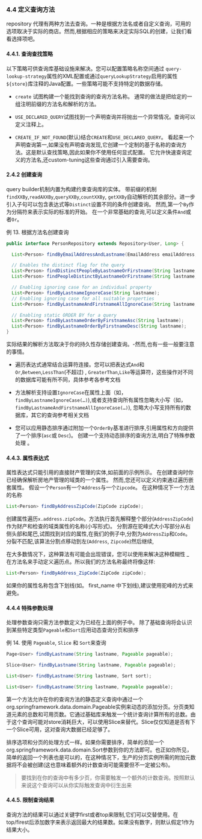 ### 4.4 定义查询方法

repository 代理有两种方法去查询。一种是根据方法名或者自定义查询，可用的选项取决于实际的商店。然而,根据相应的策略来决定实际SQL的创建，让我们看看选择项吧。

#### 4.4.1. 查询查找策略

以下策略可供查询库基础设施来解决。您可以配置策略名称空间通过 `query-lookup-strategy`属性的XML配置或通过`queryLookupStrategy`启用的属性`${store}`库注释的Java配置。一些策略可能不支持特定的数据存储。

* `create` 试图构建一个能找到查询的查询方法名称。 通常的做法是把给定的一组注明前缀的方法名和解析的方法。

* `USE_DECLARED_QUERY`试图找到一个声明查询并将抛出一个异常情况。查询可以定义注释上。

* `CREATE_IF_NOT_FOUND`\(默认\)结合`CREATE`和`USE_DECLARED_QUERY`。 看起来一个声明查询第一,如果没有声明查询发现,它创建一个定制的基于名称的查询方法。这是默认查找策略,因此如果你不使用任何显式配置。 它允许快速查询定义的方法名,还custom-tuning这些查询通过引入需要查询。


#### 2.4.2  创建查询

query builder机制内置为构建约束查询库的实体。 带前缀的机制`findXXBy`,`readAXXBy`,`queryXXBy`,`countXXBy`, `getXXBy`自动解析的其余部分。进一步引入子句可以包含表达式等`Distinct`设置不同的条件创建查询。 然而,第一个`By`作为分隔符来表示实际的标准的开始。 在一个非常基础的查询,可以定义条件`And`或者`Or`。

例 13. 根据方法名创建查询

```java
public interface PersonRepository extends Repository<User, Long> {

  List<Person> findByEmailAddressAndLastname(EmailAddress emailAddress, String lastname);

  // Enables the distinct flag for the query
  List<Person> findDistinctPeopleByLastnameOrFirstname(String lastname, String firstname);
  List<Person> findPeopleDistinctByLastnameOrFirstname(String lastname, String firstname);

  // Enabling ignoring case for an individual property
  List<Person> findByLastnameIgnoreCase(String lastname);
  // Enabling ignoring case for all suitable properties
  List<Person> findByLastnameAndFirstnameAllIgnoreCase(String lastname, String firstname);

  // Enabling static ORDER BY for a query
  List<Person> findByLastnameOrderByFirstnameAsc(String lastname);
  List<Person> findByLastnameOrderByFirstnameDesc(String lastname);
}
```

实际结果的解析方法取决于你的持久性存储创建查询。-然而,也有一些一般要注意的事情。

* 遍历表达式通常结合运算符连接。您可以把表达式`And`和`Or`,`Between`,`LessThan`\(不超过\) , `GreaterThan`,`Like`等运算符，这些操作对不同的数据库可能有所不同，具体参考各参考文档

* 方法解析支持设置`IgnoreCase`在属性上面（如，`findByLastnameIgnoreCase(…)`\),或者支持查询所有属性忽略大小写（如，`findByLastnameAndFirstnameAllIgnoreCase(…)`\), 忽略大小写支持所有的数据库，其它的查询参考相关文档

* 您可以应用静态排序通过附加一个`OrderBy`基准进行排序,引用属性和方向提供了一个排序\(`asc`或 `Desc`\)。 创建一个支持动态排序的查询方法,明白了特殊参数处理 。


#### 4.4.3. 属性表达式

属性表达式只能引用的直接财产管理的实体,如前面的示例所示。 在创建查询时你已经确保解析房地产管理的域类的一个属性。 然而,您还可以定义约束通过遍历嵌套属性。 假设一个`Person`有一个`Address`与一个`Zipcode`。 在这种情况下一个方法的名称

```java
List<Person> findByAddressZipCode(ZipCode zipCode);
```

创建属性遍历`x.address.zipCode`。方法执行首先解释整个部分\(`AddressZipCode`\)作为财产和检查的域类属性的名称\(小写形式\)。 分割源在驼峰式大小写部分从右侧头部和尾巴,试图找到对应的属性,在我们的例子中,分割为`AddressZip`和`Code`。 分裂不匹配,该算法分割点移动到左\(`Address`, `Zipcode`\)然后继续,

在大多数情况下，这种算法有可能会出现错误，您可以使用来解决这种模糊性 \_ 在方法名来手动定义遍历点。所以我们的方法名称最终将像这样:

```java
List<Person> findByAddress_ZipCode(ZipCode zipCode);
```

如果你的属性名称包含下划线\(如。 first\_name 中下划线\),建议使用驼峰的方式来避免。

#### 4.4.4 特殊参数处理

处理参数查询只需方法参数定义为已经在上面的例子中。 除了基础查询将会认识到某些特定类型`Pageable`和`Sort`应用动态查询分页和排序

例 14. 使用 `Pageable`, `Slice` 和 `Sort`来查询

```java
Page<User> findByLastname(String lastname, Pageable pageable);

Slice<User> findByLastname(String lastname, Pageable pageable);

List<User> findByLastname(String lastname, Sort sort);

List<User> findByLastname(String lastname, Pageable pageable);
```

第一个方法允许在你的查询方法的静态定义查询中通过一个org.springframework.data.domain.Pageable实例来动态的添加分页。分页类知道元素的总数和可用页数。它通过基础库来触发一个统计查询计算所有的总数。由于这个查询可能对store消耗巨大，可以使用Slice来替代。Slice仅仅知道是否有下一个Slice可用，这对查询大数据已经足够了。

排序选项和分页的处理方式一样。如果你需要排序，简单的添加一个org.springframework.data.domain.Sort参数到你的方法即可。也正如你所见，简单的返回一个列表也是可以的，在这种情况下，生产的分页实例所需的附加元数据将不会被创建\(这也意味着额外的计数查询可能需要但不一定被公布\)。

> 要找到在你的查询中有多少页，你需要触发一个额外的计数查询。按照默认来说这个查询可以从你实际触发查询中衍生出来


#### 4.4.5. 限制查询结果

查询方法的结果可以通过关键字first或者top来限制,它们可以交替使用。在top/firest后添加数字来表示返回最大的结果数。如果没有数字，则默认假定1作为结果大小。 





























